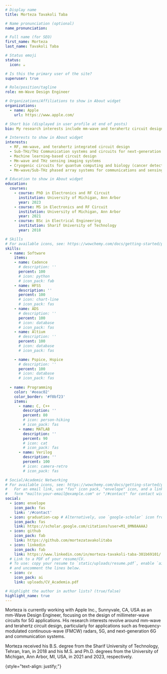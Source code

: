 ```yaml
---
# Display name
title: Morteza Tavakoli Taba

# Name pronunciation (optional)
name_pronunciation:

# Full name (for SEO)
first_name: Morteza 
last_name: Tavakoli Taba

# Status emoji
status:
  icon: ☕️

# Is this the primary user of the site?
superuser: true

# Role/position/tagline
role: mm-Wave Design Engineer

# Organizations/Affiliations to show in About widget
organizations:
  - name: Apple
    url: https://www.apple.com/

# Short bio (displayed in user profile at end of posts)
bio: My research interests include mm-wave and terahertz circuit design.

# Interests to show in About widget
interests:
  - RF, mm-wave, and terahertz integrated circuit design
  - Sub-THz/THz Communication systems and circuits for next-generation 6G
  - Machine learning-based circuit design
  - Mm-wave and THz sensing imaging systems
  - Cryogenic circuits for quantum computing and biology (cancer detection)
  - Mm-wave/Sub-THz phased array systems for communications and sensing

# Education to show in About widget
education:
  courses:
    - course: PhD in Electronics and RF Circuit
      institution: University of Michigan, Ann Arbor
      year: 2023
    - course: MS in Electronics and RF Circuit
      institution: University of Michigan, Ann Arbor
      year: 2021
    - course: BSc in Electrical Engineering
      institution: Sharif University of Technology
      year: 2018

# Skills
# For available icons, see: https://wowchemy.com/docs/getting-started/page-builder/#icons
skills:
  - name: Software
    items: 
    - name: Cadence
      # description: ''
      percent: 100
      # icon: python
      # icon_pack: fab
    - name: HFSS
      description: ''
      percent: 100
      # icon: chart-line
      # icon_pack: fas
    - name: ADS
      # description: ''
      percent: 100
      # icon: database
      # icon_pack: fas
    - name: Altium
      # description: ''
      percent: 100
      # icon: database
      # icon_pack: fas

    - name: Pspice, Hspice
      # description: ''
      percent: 100
      # icon: database
      # icon_pack: fas
    
  - name: Programming
    color: '#eeac02'
    color_border: '#f0bf23'
    items:
      - name: C, C++
        description: ''
        percent: 80
        # icon: person-hiking
        # icon_pack: fas
      - name: MATLAB
        description: ''
        percent: 90
        # icon: cat
        # icon_pack: fas
      - name: Verilog
        description: ''
        percent: 100
        # icon: camera-retro
        # icon_pack: fas

# Social/Academic Networking
# For available icons, see: https://wowchemy.com/docs/getting-started/page-builder/#icons
#   For an email link, use "fas" icon pack, "envelope" icon, and a link in the
#   form "mailto:your-email@example.com" or "/#contact" for contact widget.
social:
  - icon: envelope
    icon_pack: fas
    link: '/#contact'
  - icon: graduation-cap # Alternatively, use `google-scholar` icon from `ai` icon pack
    icon_pack: fas
    link: https://scholar.google.com/citations?user=M1_8MN8AAAAJ
  - icon: github
    icon_pack: fab
    link: https://github.com/mortezatavakolitaba
  - icon: linkedin
    icon_pack: fab
    link: https://www.linkedin.com/in/morteza-tavakoli-taba-301b69101/
  # Link to a PDF of your resume/CV.
  # To use: copy your resume to `static/uploads/resume.pdf`, enable `ai` icons in `params.yaml`,
  # and uncomment the lines below.
  - icon: cv
    icon_pack: ai
    link: uploads/CV_Academia.pdf

# Highlight the author in author lists? (true/false)
highlight_name: true
---
```


Morteza is currently working with Apple Inc., Sunnyvale, CA, USA as an mm-Wave Design Engineer, focusing on the design of millimeter-wave circuits for 5G applications. His research interests revolve around mm-wave and terahertz circuit design, particularly for applications such as frequency-modulated continuous-wave (FMCW) radars, 5G, and next-generation 6G and communication systems.


Morteza received his B.S. degree from the Sharif University of Technology, Tehran, Iran, in 2018 and his M.S. and Ph.D. degrees from the University of Michigan, Ann Arbor, MI, USA, in 2021 and 2023, respectively.

{style="text-align: justify;"}
